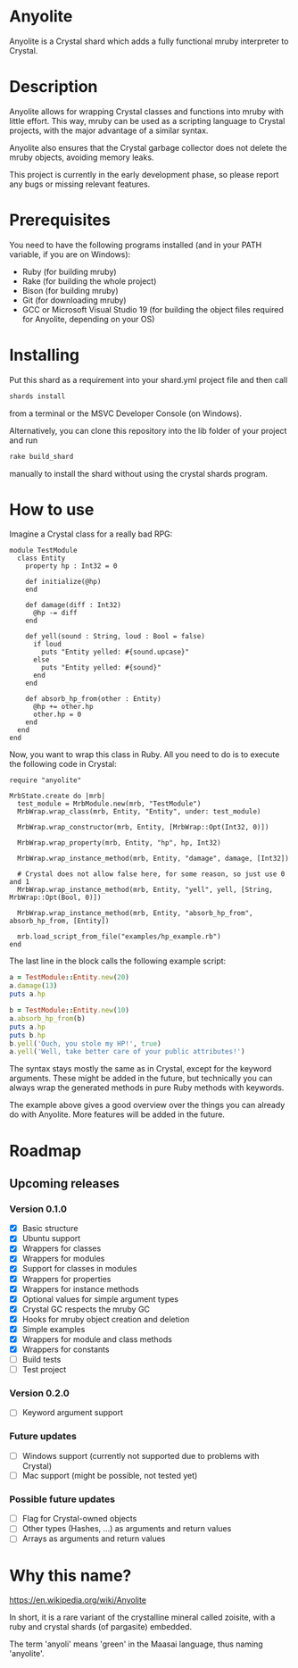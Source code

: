 # Anyolite

Anyolite is a Crystal shard which adds a fully functional mruby interpreter to Crystal.

# Description

Anyolite allows for wrapping Crystal classes and functions into mruby with little effort.
This way, mruby can be used as a scripting language to Crystal projects, with the major advantage of a similar syntax.

Anyolite also ensures that the Crystal garbage collector does not delete the mruby objects, avoiding memory leaks.

This project is currently in the early development phase, so please report any bugs or missing relevant features.

# Prerequisites

You need to have the following programs installed (and in your PATH variable, if you are on Windows):
* Ruby (for building mruby)
* Rake (for building the whole project)
* Bison (for building mruby)
* Git (for downloading mruby)
* GCC or Microsoft Visual Studio 19 (for building the object files required for Anyolite, depending on your OS)

# Installing

Put this shard as a requirement into your shard.yml project file and then call
```bash
shards install
```
from a terminal or the MSVC Developer Console (on Windows).

Alternatively, you can clone this repository into the lib folder of your project and run
```bash
rake build_shard
```
manually to install the shard without using the crystal shards program.

# How to use

Imagine a Crystal class for a really bad RPG:

```crystal
module TestModule
  class Entity
    property hp : Int32 = 0

    def initialize(@hp)
    end

    def damage(diff : Int32)
      @hp -= diff
    end

    def yell(sound : String, loud : Bool = false)
      if loud
        puts "Entity yelled: #{sound.upcase}"
      else
        puts "Entity yelled: #{sound}"
      end
    end

    def absorb_hp_from(other : Entity)
      @hp += other.hp
      other.hp = 0
    end
  end
end
```

Now, you want to wrap this class in Ruby. All you need to do is to execute the following code in Crystal:

```crystal
require "anyolite"

MrbState.create do |mrb|
  test_module = MrbModule.new(mrb, "TestModule")
  MrbWrap.wrap_class(mrb, Entity, "Entity", under: test_module)
  
  MrbWrap.wrap_constructor(mrb, Entity, [MrbWrap::Opt(Int32, 0)])

  MrbWrap.wrap_property(mrb, Entity, "hp", hp, Int32)
  
  MrbWrap.wrap_instance_method(mrb, Entity, "damage", damage, [Int32])

  # Crystal does not allow false here, for some reason, so just use 0 and 1
  MrbWrap.wrap_instance_method(mrb, Entity, "yell", yell, [String, MrbWrap::Opt(Bool, 0)])

  MrbWrap.wrap_instance_method(mrb, Entity, "absorb_hp_from", absorb_hp_from, [Entity])

  mrb.load_script_from_file("examples/hp_example.rb")
end
```

The last line in the block calls the following example script:

```ruby
a = TestModule::Entity.new(20)
a.damage(13)
puts a.hp

b = TestModule::Entity.new(10)
a.absorb_hp_from(b)
puts a.hp
puts b.hp
b.yell('Ouch, you stole my HP!', true)
a.yell('Well, take better care of your public attributes!')
```

The syntax stays mostly the same as in Crystal, except for the keyword arguments.
These might be added in the future, but technically you can always wrap the generated methods in pure Ruby methods with keywords.

The example above gives a good overview over the things you can already do with Anyolite.
More features will be added in the future.

# Roadmap

## Upcoming releases

### Version 0.1.0

* [X] Basic structure
* [X] Ubuntu support
* [X] Wrappers for classes
* [X] Wrappers for modules
* [X] Support for classes in modules
* [X] Wrappers for properties
* [X] Wrappers for instance methods
* [X] Optional values for simple argument types
* [X] Crystal GC respects the mruby GC
* [X] Hooks for mruby object creation and deletion
* [X] Simple examples
* [X] Wrappers for module and class methods
* [X] Wrappers for constants
* [ ] Build tests
* [ ] Test project

### Version 0.2.0

* [ ] Keyword argument support

### Future updates

* [ ] Windows support (currently not supported due to problems with Crystal)
* [ ] Mac support (might be possible, not tested yet)

### Possible future updates

* [ ] Flag for Crystal-owned objects
* [ ] Other types (Hashes, ...) as arguments and return values
* [ ] Arrays as arguments and return values

# Why this name?

https://en.wikipedia.org/wiki/Anyolite

In short, it is a rare variant of the crystalline mineral called zoisite, with a ruby and crystal shards (of pargasite) embedded.

The term 'anyoli' means 'green' in the Maasai language, thus naming 'anyolite'.
